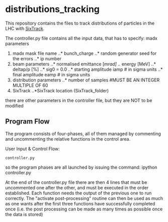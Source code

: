 distributions_tracking
======================

This repository contains the files to track distributions of particles in the LHC with [SixTrack](http://sixtrack.web.cern.ch/SixTrack/).

The controller.py file contains all the input data, that has to specify:
madx parameters
1. madx mask file name
..* bunch_charge
..* random generator seed for the errors
..* ip number
2. beam parameters
..* normalised emittance [m*rad]
..* energy [MeV]
..* deltap/p [%]
..* sig0 = 0.0
..* starting amplitude iamp # in sigma units
..* final amplitude eamp # in sigma units
3. distribution parameters
..* number of samples #MUST BE AN INTEGER MULTIPLE OF 60
4. SixTrack
..*SixTrack location (SixTrack_folder)

there are other parameters in the controller file, but they are NOT to be modified

Program Flow
---

The program consists of four-phases, all of them managed by commenting and uncommenting the relative functions in the control area.

User Input & Control Flow: <pre><code>controller.py</code></pre>

so the program phases are all launched by issuing the command: ipython controller.py



At the end of the controller.py file there are then 4 lines that must be uncommented one after the other, and must be executed in the order established. Each function needs the output of the previous one to run correctly.
The "activate post-processing" routine can then be used as much as one wants after the first three functions have successfully completed once (i.e. the post processing can be made as many times as possible once the data is stored)
